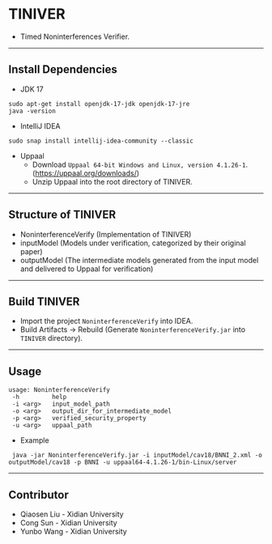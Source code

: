 # TINIVER

- Timed Noninterferences Verifier.

------------------------

## Install Dependencies

- JDK 17
```
sudo apt-get install openjdk-17-jdk openjdk-17-jre
java -version
```

- IntelliJ IDEA
```
sudo snap install intellij-idea-community --classic
```

- Uppaal
  - Download `Uppaal 64-bit Windows and Linux, version 4.1.26-1`. (https://uppaal.org/downloads/)
  - Unzip Uppaal into the root directory of TINIVER.

------------------------

## Structure of TINIVER

- NoninterferenceVerify (Implementation of TINIVER)
- inputModel (Models under verification, categorized by their original paper)
- outputModel (The intermediate models generated from the input model and delivered to Uppaal for verification)

------------------------

## Build TINIVER

- Import the project `NoninterferenceVerify` into IDEA.
- Build Artifacts -> Rebuild (Generate `NoninterferenceVerify.jar` into `TINIVER` directory).

------------------------

## Usage

```
usage: NoninterferenceVerify
 -h         help
 -i <arg>   input_model_path
 -o <arg>   output_dir_for_intermediate_model
 -p <arg>   verified_security_property
 -u <arg>   uppaal_path
```
 
- Example
 
```
 java -jar NoninterferenceVerify.jar -i inputModel/cav18/BNNI_2.xml -o outputModel/cav18 -p BNNI -u uppaal64-4.1.26-1/bin-Linux/server
```
------------------------

## Contributor

- Qiaosen Liu - Xidian University
- Cong Sun - Xidian University
- Yunbo Wang - Xidian University


